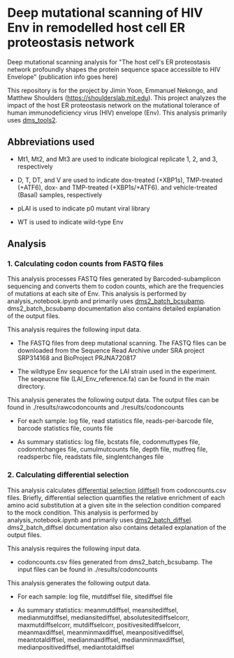 # Deep mutational scanning of HIV Env in remodelled host cell ER proteostasis network

Deep mutational scanning analysis for "The host cell's ER proteostasis network profoundly shapes the protein sequence space accessible to HIV Envelope" (publication info goes here)

This repository is for the project by Jimin Yoon, Emmanuel Nekongo, and Matthew Shoulders (https://shoulderslab.mit.edu). This project analyzes the impact of the  host ER proteostasis network on the mutational tolerance of human immunodeficiency virus (HIV) envelope (Env). This analysis primarily uses [dms_tools2](https://jbloomlab.github.io/dms_tools2/index.html).

## Abbreviations used

 * Mt1, Mt2, and Mt3 are used to indicate biological replicate 1, 2, and 3, respectively

 * D, T, DT, and V are used to indicate dox-treated (+XBP1s), TMP-treated (+ATF6), dox- and TMP-treated (+XBP1s/+ATF6). and vehicle-treated (Basal) samples, respectively

 * pLAI is used to indicate p0 mutant viral library

 * WT is used to indicate wild-type Env

## Analysis

### 1. Calculating codon counts from FASTQ files

This analysis processes FASTQ files generated by Barcoded-subamplicon sequencing and converts them to codon counts, which are the frequencies of mutations at each site of Env. This analysis is performed by analysis_notebook.ipynb and primarily uses [dms2_batch_bcsubamp](https://jbloomlab.github.io/dms_tools2/dms2_batch_bcsubamp.html). dms2_batch_bcsubamp documentation also contains detailed explanation of the output files.

This analysis requires the following input data.

 * The FASTQ files from deep mutational scanning. The FASTQ files can be downloaded from the Sequence Read Archive under SRA project SRP314168 and BioProject PRJNA720817

 * The wildtype Env sequence for the LAI strain used in the experiment. The seqeucne file (LAI_Env_reference.fa) can be found in the main directory.

This analysis generates the following output data. The output files can be found in ./results/rawcodoncounts and ./results/codoncounts

 * For each sample: log file, read statistics file, reads-per-barcode file, barcode statistics file, counts file

 * As summary statistics: log file, bcstats file, codonmuttypes file, codonntchanges file, cumulmutcounts file, depth file, mutfreq file, readsperbc file, readstats file, singlentchanges file

### 2. Calculating differential selection

This analysis calculates [differential selection (diffsel)](https://jbloomlab.github.io/dms_tools2/diffsel.html#diffsel) from codoncounts.csv files. Briefly, differential selection quantifies the relative enrichment of each amino acid substitution at a given site in the selection condition compared to the mock condition. This analysis is performed by analysis_notebook.ipynb and primarily uses [dms2_batch_diffsel](https://jbloomlab.github.io/dms_tools2/dms2_batch_diffsel.html). dms2_batch_diffsel documentation also contains detailed explanation of the output files.

This analysis requires the following input data.

 * codoncounts.csv files generated from dms2_batch_bcsubamp. The input files can be found in ./results/codoncounts

This analysis generates the following output data.

 * For each sample: log file, mutdiffsel file, sitediffsel file

 * As summary statistics: meanmutdiffsel, meansitediffsel, medianmutdiffsel, mediansitediffsel, absolutesitediffselcorr, maxmutdiffselcorr, mutdiffselcorr, positivesitediffselcorr, meanmaxdiffsel, meanminmaxdiffsel, meanpositivediffsel, meantotaldiffsel, medianmaxdiffsel, medianminmaxdiffsel, medianpositivediffsel, mediantotaldiffsel
